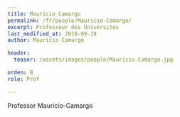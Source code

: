 ```yaml
---
title: Mauricio Camargo
permalink: /fr/people/Mauricio-Camargo/
excerpt: Professeur des Universités
last_modified_at: 2018-09-19
author: Mauricio Camargo

header:
  teaser: /assets/images/people/Mauricio-Camargo.jpg

orden: B
role: Prof

---
```


Professor Mauricio-Camargo
